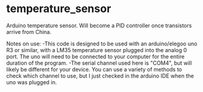 # temperature_sensor
Arduino temperature sensor. Will become a PID controller once transistors arrive from China.

Notes on use:
-This code is designed to be used with an arduino/elegoo uno R3 or similar, with a LM35 temperature sensor plugged into the analog 0 port. The uno will need to be connected to your computer for the entire duration of the program.
-The serial channel used here is "COM4", but will likely be different for your device. You can use a variety of methods to check which channel to use, but I just checked in the arduino IDE when the uno was plugged in.
